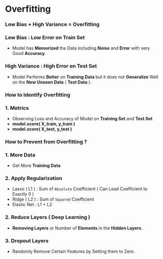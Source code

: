 # Overfitting

### Low Bias + High Variance = Overfitting

### Low Bias : Low Error on Train Set 
- Model has **Memorized** the Data including **Noise** and **Error** with very Good **Accuracy**.

### High Variance : High Error on Test Set
- Model Performs **Better** on **Training Data** but it does not **Generalize** Well on the **New Unseen Data** ( **Test Data** ).

### How to Identify Overfitting

### 1. Metrics 
- Observing Loss and Accuracy of Model on **Training Set** and **Test Set**
- **model.score( X_train, y_train )**
- **model.score( X_test, y_test )**



### How to Prevent from Overfitting ?

### 1. More Data
- Get More **Training Data**

### 2. Apply Regularization  
- Lasso ( L1 ) : Sum of `Absolute` Coefficient ( Can Lead Coefficient to Exactly 0 )
- Ridge ( L2 ) : Sum of `Squared` Coefficient
- Elastic Net : L1 + L2

### 2. Reduce Layers ( Deep Learning )
- **Removing Layers** or Number of **Elements** in the **Hidden Layers**.

### 3. Dropout Layers 
- Randomly Remove Certain Features by Setting them to Zero.
  
